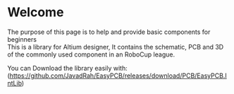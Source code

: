 # Welcome
The purpose of this page is to help and provide basic components for beginners  
This is a library for Altium designer, It contains the schematic, PCB and 3D of the commonly used component in an RoboCup league.

You can Download the library easily with:
(https://github.com/JavadRah/EasyPCB/releases/download/PCB/EasyPCB.IntLib)
